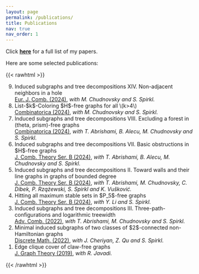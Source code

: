 ```yaml
---
layout: page
permalink: /publications/
title: Publications
nav: true
nav_order: 1
---
```


Click **<a href="{{ 'Publications.pdf' | prepend: 'assets/pdf/' | relative_url}}" target="_blank" rel="noopener noreferrer">here</a>** for a full list of my papers.

Here are some selected publications:

{{< rawhtml >}}
<ol reversed>
 
  <li> Induced subgraphs and tree decompositions XIV. Non-adjacent neighbors in a hole <br/>
  <a href='https://www.sciencedirect.com/science/article/pii/S0195669824001598'>Eur. J. Comb. (2024)</a>, <i> with M. Chudnovsky and S. Spirkl.</i></li>
    
  <li> List-$k$-Coloring $H$-free graphs for all \(k>4\) <br/>
  <a href='https://link.springer.com/article/10.1007/s00493-024-00106-2'>Combinatorica (2024)</a>, <i> with M. Chudnovsky and S. Spirkl.</i></li>

 <li> Induced subgraphs and tree decompositions VIII. Excluding a forest in (theta, prism)-free graphs <br/>
<a href='https://link.springer.com/article/10.1007/s00493-024-00097-0'>Combinatorica (2024)</a>, <i> with T. Abrishami, B. Alecu, M. Chudnovsky and S. Spirkl.</i></li>

<li> Induced subgraphs and tree decompositions VII. Basic obstructions in $H$-free graphs <br/>
<a href='https://www.sciencedirect.com/science/article/pii/S0095895623000904'>J. Comb. Theory Ser. B (2024)</a>, <i> with T. Abrishami, B. Alecu, M. Chudnovsky and S. Spirkl.</i></li>

<li> Induced subgraphs and tree decompositions II. Toward walls and their line graphs in graphs of bounded degree <br/>
<a href='https://www.sciencedirect.com/science/article/pii/S0095895623000862?dgcid=author'>J. Comb. Theory Ser. B (2024)</a>, <i> with T. Abrishami, M. Chudnovsky, C. Dibek, P. Rzążewski, S. Spirkl and K. Vušković.</i></li>

<li> Hitting all maximum stable sets in $P_5$-free graphs <br/>
<a href='https://www.sciencedirect.com/science/article/pii/S0095895623000990?dgcid=author'>J. Comb. Theory Ser. B (2024)</a>, <i> with Y. Li and S. Spirkl.</i></li>

<li> Induced subgraphs and tree decompositions III. Three-path-configurations and logarithmic treewidth <br/>
<a href='https://www.advancesincombinatorics.com/article/38089-induced-subgraphs-and-tree-decompositions-iii-three-path-configurations-and-logarithmic-treewidth'>Adv. Comb. (2022)</a>, <i> with T. Abrishami, M. Chudnovsky and S. Spirkl.</i></li>

<li> Minimal induced subgraphs of two classes of $2$-connected non-Hamiltonian graphs <br/>
<a href='https://www.sciencedirect.com/science/article/pii/S0012365X22000759?via%3Dihub'>Discrete Math. (2022)</a>, <i> with J. Cheriyan, Z. Qu and S. Spirkl.</i></li>

<li> Edge clique cover of claw-free graphs <br/>
<a href='https://onlinelibrary.wiley.com/doi/10.1002/jgt.22403'>J. Graph Theory (2019)</a>, <i> with R. Javadi.</i></li>



    
</ol>
{{< /rawhtml >}}
